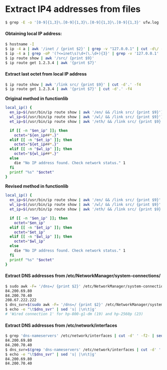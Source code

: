 # Extract IP4 addresses from files
```bash
$ grep -E -o '[0-9]{1,3}\.[0-9]{1,3}\.[0-9]{1,3}\.[0-9]{1,3}' ufw.log
```
#### Obtaining local IP address:
```bash
$ hostname -I
$ ip -4 a | awk '/inet / {print $2}' | grep -v "127.0.0.1" | cut -d\/ -f1
$ ip -4 a | grep -oP '(?<=inet\s)\d+(\.\d+){3}' | grep -v '127.0.0.1'
$ ip route show | awk '/src/ {print $9}'
$ ip route get 1.2.3.4 | awk '{print $7}'
```
#### Extract last octet from local IP address
```bash
$ ip route show | awk '/link src/ {print $9}' | cut -d'.' -f4
$ ip route get 1.2.3.4 | awk '{print $7}' | cut -d'.' -f4
```
**Original method in functionlib**
```bash
local_ip() {
  en_ip=$(/usr/bin/ip route show | awk '/en/ && /link src/ {print $9}')
  wl_ip=$(/usr/bin/ip route show | awk '/wl/ && /link src/ {print $9}')
  et_ip=$(/usr/bin/ip route show | awk '/eth/ && /link src/ {print $9}')

  if [[ -n "$en_ip" ]]; then
    octet="${en_ip##*.}"
  elif [[ -n "$et_ip" ]]; then
    octet="${et_ip##*.}"
  elif [[ -n "$wl_ip" ]]; then
    octet="${wl_ip##*.}"
  else
    die "No IP address found. Check network status." 1
  fi
  printf "%s" "$octet"
}
```
**Revised method in functionlib**
```bash
local_ip() {
  en_ip=$(/usr/bin/ip route show | awk '/en/ && /link src/ {print $9}' | cut -d'.' -f4)
  wl_ip=$(/usr/bin/ip route show | awk '/wl/ && /link src/ {print $9}' | cut -d'.' -f4)
  et_ip=$(/usr/bin/ip route show | awk '/eth/ && /link src/ {print $9}' | cut -d'.' -f4)

  if [[ -n "$en_ip" ]]; then
    octet="$en_ip"
  elif [[ -n "$et_ip" ]]; then
    octet="$et_ip"
  elif [[ -n "$wl_ip" ]]; then
    octet="$wl_ip"
  else
    die "No IP address found. Check network status." 1
  fi
  printf "%s" "$octet"
}
```

#### Extract DNS addresses from /etc/NetworkManager/system-connections/
```bash
$ sudo awk -F= '/dns=/ {print $2}' /etc/NetworkManager/system-connections/'Wired connection 1.nmconnection' | sed 's|;|\n|g'
84.200.69.80
84.200.70.40
208.67.222.222
$ dns_svr=$(sudo awk -F= '/dns=/ {print $2}' /etc/NetworkManager/system-connections/'Wired connection 1.nmconnection')
$ echo -e "\t$dns_svr" | sed 's| |\n\t|g'
# 'Wired connection 1' for hp-800-g1-dm (19) and hp-2560p (23)
```

#### Extract DNS addresses from /etc/network/interfaces
```bash
$ grep 'dns-nameservers' /etc/network/interfaces | cut -d' ' -f2- | sed 's| |\n|g'
84.200.69.80
84.200.70.40
$ dns_svr=$(grep 'dns-nameservers' /etc/network/interfaces | cut -d' ' -f2-)
$ echo -e "\t$dns_svr" | sed 's| |\n\t|g'
84.200.69.80
84.200.70.40
```